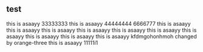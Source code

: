 ## test
this is asaayy 33333333
this is asaayy 44444444 6666777
this is asaayy
this is asaayy
this is asaayy
this is asaayy
this is asaayy
this is asaayy
this is asaayy
this is asaayy
this is asaayy
this is asaayy
kfdmgohonhmoh  changed by orange-three
this is asaayy 11111i1
